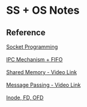 # SS + OS Notes
## Reference

[Socket Programming](https://docs.google.com/document/d/e/2PACX-1vSaOarUg6NKCexjtRRzwG8BqjcKvL8-_C02_Zu_pzmCtVkTe6vJfD6NEbz4Tnmf9DzGxFFvY6XvZ9ze/pub)
</br>
</br>
[IPC Mechanism + FIFO ](https://docs.google.com/document/d/e/2PACX-1vTySzDUSwujizyYoyDIDQxDv8_1D4a0Wjq0xxdPedHB8LyOSgf25RXtBk_NVvMwgKl6JMyYYgbY5Tpd/pub)
</br>
</br>
[Shared Memory - Video Link](https://www.youtube.com/watch?v=uHtzOFwgD74)
</br>
</br>
[Message Passing - Video Link](https://www.youtube.com/watch?v=LuuSXWkDJOo&t=559s)
</br>
</br>
[Inode, FD, OFD](https://docs.google.com/document/d/1sSwuCT1Ho0qSqWCDhbjjD_jxM9LVPJMyJ5a1sx9XySM/edit)
